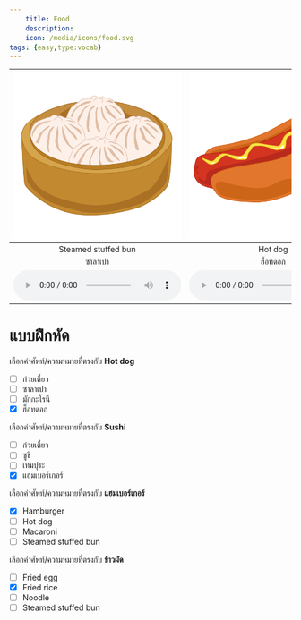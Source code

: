 ```yaml
---
    title: Food
    description: 
    icon: /media/icons/food.svg
tags: {easy,type:vocab}
---
```


<div class="carrousel">


|![](/media/img/food/steamed&#x20;stuffed&#x20;bun.svg)|![](/media/img/food/hot&#x20;dog.svg)|![](/media/img/food/tempura.svg)|![](/media/img/food/macaroni.svg)|![](/media/img/food/fried&#x20;rice.svg)|![](/media/img/food/noodle.svg)|![](/media/img/food/spaghetti.svg)|![](/media/img/food/fried&#x20;egg.svg)|![](/media/img/food/hamburger.svg)|![](/media/img/food/sushi.svg)|![](/media/img/food/pizza.svg)|
| :----: | :----: | :----: | :----: | :----: | :----: | :----: | :----: | :----: | :----: | :----: |
|Steamed&#x20;stuffed&#x20;bun|Hot&#x20;dog|Tempura|Macaroni|Fried&#x20;rice|Noodle|Spaghetti|Fried&#x20;egg|Hamburger|Sushi|Pizza|
|ซาลาเปา|ฮ็อทดอก|เทมปุระ|มักกะโรนี|ข้าวผัด|ก๋วยเตี๋ยว|สปาเก็ตตี้|ไข่ทอด|แฮมเบอร์เกอร์|ซูชิ|พิซซ่า|
|![](/media/audio/steamed&#x20;stuffed&#x20;bun.mp3)|![](/media/audio/hot&#x20;dog.mp3)|![](/media/audio/tempura.mp3)|![](/media/audio/macaroni.mp3)|![](/media/audio/fried&#x20;rice.mp3)|![](/media/audio/noodle.mp3)|![](/media/audio/spaghetti.mp3)|![](/media/audio/fried&#x20;egg.mp3)|![](/media/audio/hamburger.mp3)|![](/media/audio/sushi.mp3)|![](/media/audio/pizza.mp3)|

</div>



# แบบฝึกหัด


 เลือกคำศัพท์/ความหมายที่ตรงกับ **Hot&#x20;dog**
 - [ ] ก๋วยเตี๋ยว
 - [ ] ซาลาเปา
 - [ ] มักกะโรนี
 - [x] ฮ็อทดอก

 เลือกคำศัพท์/ความหมายที่ตรงกับ **Sushi**
 - [ ] ก๋วยเตี๋ยว
 - [ ] ซูชิ
 - [ ] เทมปุระ
 - [x] แฮมเบอร์เกอร์

 เลือกคำศัพท์/ความหมายที่ตรงกับ **แฮมเบอร์เกอร์**
 - [x] Hamburger
 - [ ] Hot&#x20;dog
 - [ ] Macaroni
 - [ ] Steamed&#x20;stuffed&#x20;bun

 เลือกคำศัพท์/ความหมายที่ตรงกับ **ข้าวผัด**
 - [ ] Fried&#x20;egg
 - [x] Fried&#x20;rice
 - [ ] Noodle
 - [ ] Steamed&#x20;stuffed&#x20;bun
